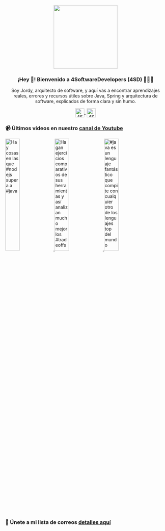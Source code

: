 <p align="center" width="300">
    <img align="center" width="200" src="https://www.4softwaredevelopers.com/assets/img/brands/icono_4SD.png" />
    <h3 align="center">¡Hey 👋! Bienvenido a 4SoftwareDevelopers (4SD) 👨🏻‍💻</h3>
 </p>
 
 <p align="center">Soy Jordy, arquitecto de software, y aquí vas a encontrar aprendizajes reales, errores y recursos útiles sobre Java, Spring y arquitectura de software, explicados de forma clara y sin humo.</p>
 <p align="center">
    <a href="https://youtube.com/4SoftwareDevelopers" target="blank" style='margin-right:4px'>
     <img align="center" src="https://cdn.jsdelivr.net/npm/simple-icons@3.0.1/icons/youtube.svg" alt="4SoftwareDevelopers" height="28px" width="28px" />
    </a>
    <a href="https://x.com/jordy_4sd" target="blank">
      <img align="center" src="https://cdn.jsdelivr.net/npm/simple-icons@3.0.1/icons/twitter.svg" alt="4SoftwareDevelopers" height="28px" width="28px" />
    </a>
 </p>
 
### 📹 Últimos vídeos en nuestro [canal de Youtube](https://youtube.com/4SoftwareDevelopers?sub_confirmation=1)

<a href='https://youtu.be/T3flQinBGIo' target='_blank'>
    <img width='30%' src='https://img.youtube.com/vi/T3flQinBGIo/mqdefault.jpg' alt='Hay cosas en las que #nodejs supera a #java' title='Hay cosas en las que #nodejs supera a #java' />
</a>

<a href='https://youtu.be/6Y-fiqXbZtI' target='_blank'>
    <img width='30%' src='https://img.youtube.com/vi/6Y-fiqXbZtI/mqdefault.jpg' alt='Hagan ejercicios comparativos de sus herramientas y así analizan mucho mejor los #tradeoffs' title='Hagan ejercicios comparativos de sus herramientas y así analizan mucho mejor los #tradeoffs' />
</a>

<a href='https://youtu.be/lKLrNsZUvXI' target='_blank'>
    <img width='30%' src='https://img.youtube.com/vi/lKLrNsZUvXI/mqdefault.jpg' alt='#java es un lenguaje fantástico que compite con cualquier otro de los lenguajes top del mundo' title='#java es un lenguaje fantástico que compite con cualquier otro de los lenguajes top del mundo' />
</a>


### 🔐 Únete a mi lista de correos [detalles aquí](https://www.4softwaredevelopers.com) 
 
